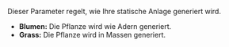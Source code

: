 Dieser Parameter regelt, wie Ihre statische Anlage generiert wird.

* **Blumen:** Die Pflanze wird wie Adern generiert.
* **Grass:** Die Pflanze wird in Massen generiert.